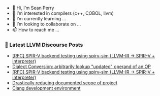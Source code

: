- 👋 Hi, I’m Sean Perry
- 👀 I’m interested in compilers (c++, COBOL, llvm)
- 🌱 I’m currently learning ...
- 💞️ I’m looking to collaborate on ...
- 📫 How to reach me ...

<!---
s66perry/s66perry is a ✨ special ✨ repository because its `README.md` (this file) appears on your GitHub profile.
You can click the Preview link to take a look at your changes.
--->
### 📕 Latest LLVM Discourse Posts

<!-- DISCOURSE-LLVM:START -->
- [[RFC] SPIR-V backend testing using spirv-sim &lpar;LLVM-IR -&gt; SPIR-V + interpreter&rpar;](https://discourse.llvm.org/t/rfc-spir-v-backend-testing-using-spirv-sim-llvm-ir-spir-v-interpreter/81168#post_11)
- [Dialect Conversion: arbitrarily lookup &quot;updated&quot; operand of an OP](https://discourse.llvm.org/t/dialect-conversion-arbitrarily-lookup-updated-operand-of-an-op/81190#post_1)
- [[RFC] SPIR-V backend testing using spirv-sim &lpar;LLVM-IR -&gt; SPIR-V + interpreter&rpar;](https://discourse.llvm.org/t/rfc-spir-v-backend-testing-using-spirv-sim-llvm-ir-spir-v-interpreter/81168#post_10)
- [Drastically reducing documented scope of project](https://discourse.llvm.org/t/drastically-reducing-documented-scope-of-project/80484#post_3)
- [Clang development environment](https://discourse.llvm.org/t/clang-development-environment/81140#post_16)
<!-- DISCOURSE-LLVM:END -->
